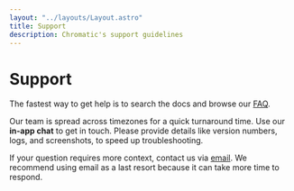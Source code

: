 ```yaml
---
layout: "../layouts/Layout.astro"
title: Support
description: Chromatic's support guidelines
---
```


# Support

The fastest way to get help is to search the docs and browse our [FAQ](FAQ).

Our team is spread across timezones for a quick turnaround time. Use our **in-app chat** to get in touch. Please provide details like version numbers, logs, and screenshots, to speed up troubleshooting.

If your question requires more context, contact us via [email](mailto:support@chromatic.com). We recommend using email as a last resort because it can take more time to respond.
